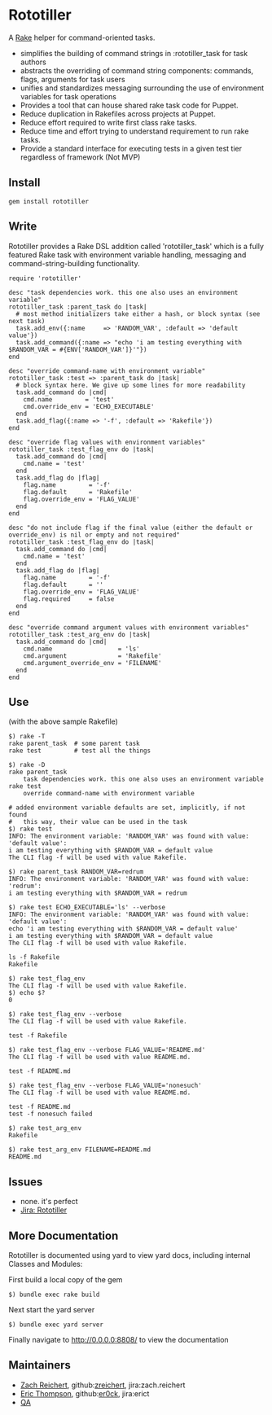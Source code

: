 # Rototiller

A [Rake](https://github.com/ruby/rake) helper for command-oriented tasks.

* simplifies the building of command strings in :rototiller_task for task authors
* abstracts the overriding of command string components: commands, flags, arguments for task users
* unifies and standardizes messaging surrounding the use of environment variables for task operations
* Provides a tool that can house shared rake task code for Puppet.
* Reduce duplication in Rakefiles across projects at Puppet.
* Reduce effort required to write first class rake tasks.
* Reduce time and effort trying to understand requirement to run rake tasks.
* Provide a standard interface for executing tests in a given test tier regardless of framework (Not MVP)

## Install
    gem install rototiller

## Write
Rototiller provides a Rake DSL addition called 'rototiller_task' which is a fully featured Rake task with environment variable handling, messaging and command-string-building functionality.

    require 'rototiller'

    desc "task dependencies work. this one also uses an environment variable"
    rototiller_task :parent_task do |task|
      # most method initializers take either a hash, or block syntax (see next task)
      task.add_env({:name     => 'RANDOM_VAR', :default => 'default value'})
      task.add_command({:name => "echo 'i am testing everything with $RANDOM_VAR = #{ENV['RANDOM_VAR']}'"})
    end

    desc "override command-name with environment variable"
    rototiller_task :test => :parent_task do |task|
      # block syntax here. We give up some lines for more readability
      task.add_command do |cmd|
        cmd.name         = 'test'
        cmd.override_env = 'ECHO_EXECUTABLE'
      end
      task.add_flag({:name => '-f', :default => 'Rakefile'})
    end

    desc "override flag values with environment variables"
    rototiller_task :test_flag_env do |task|
      task.add_command do |cmd|
        cmd.name = 'test'
      end
      task.add_flag do |flag|
        flag.name         = '-f'
        flag.default      = 'Rakefile'
        flag.override_env = 'FLAG_VALUE'
      end
    end

    desc "do not include flag if the final value (either the default or override_env) is nil or empty and not required"
    rototiller_task :test_flag_env do |task|
      task.add_command do |cmd|
        cmd.name = 'test'
      end
      task.add_flag do |flag|
        flag.name         = '-f'
        flag.default      = ''
        flag.override_env = 'FLAG_VALUE'
        flag.required     = false
      end
    end

    desc "override command argument values with environment variables"
    rototiller_task :test_arg_env do |task|
      task.add_command do |cmd|
        cmd.name                  = 'ls'
        cmd.argument              = 'Rakefile'
        cmd.argument_override_env = 'FILENAME'
      end
    end

## Use
(with the above sample Rakefile)

    $) rake -T
    rake parent_task  # some parent task
    rake test         # test all the things

    $) rake -D
    rake parent_task
        task dependencies work. this one also uses an environment variable
    rake test
        override command-name with environment variable

    # added environment variable defaults are set, implicitly, if not found
    #   this way, their value can be used in the task
    $) rake test
    INFO: The environment variable: 'RANDOM_VAR' was found with value: 'default value':
    i am testing everything with $RANDOM_VAR = default value
    The CLI flag -f will be used with value Rakefile.

    $) rake parent_task RANDOM_VAR=redrum
    INFO: The environment variable: 'RANDOM_VAR' was found with value: 'redrum':
    i am testing everything with $RANDOM_VAR = redrum

    $) rake test ECHO_EXECUTABLE='ls' --verbose
    INFO: The environment variable: 'RANDOM_VAR' was found with value: 'default value':
    echo 'i am testing everything with $RANDOM_VAR = default value'
    i am testing everything with $RANDOM_VAR = default value
    The CLI flag -f will be used with value Rakefile.

    ls -f Rakefile
    Rakefile

    $) rake test_flag_env
    The CLI flag -f will be used with value Rakefile.
    $) echo $?
    0

    $) rake test_flag_env --verbose
    The CLI flag -f will be used with value Rakefile.

    test -f Rakefile

    $) rake test_flag_env --verbose FLAG_VALUE='README.md'
    The CLI flag -f will be used with value README.md.

    test -f README.md

    $) rake test_flag_env --verbose FLAG_VALUE='nonesuch'
    The CLI flag -f will be used with value README.md.

    test -f README.md
    test -f nonesuch failed

    $) rake test_arg_env
    Rakefile

    $) rake test_arg_env FILENAME=README.md
    README.md

## Issues

* none. it's perfect
* [Jira: Rototiller](https://tickets.puppetlabs.com/issues/?jql=project%20%3D%20QA)

## More Documentation

Rototiller is documented using yard
to view yard docs, including internal Classes and Modules:

First build a local copy of the gem

    $) bundle exec rake build

Next start the yard server

    $) bundle exec yard server

Finally navigate to http://0.0.0.0:8808/ to view the documentation

## Maintainers
* [Zach Reichert](zach.reichert@puppetlabs.com), github:[zreichert](https://github.com/zreichert), jira:zach.reichert
* [Eric Thompson](erict@puppetlabs.com), github:[er0ck](https://github.com/er0ck), jira:erict
* [QA](qa-team@puppetlabs.com)
